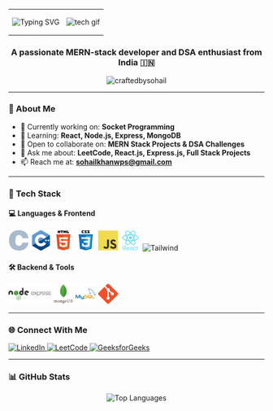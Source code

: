 <!-- Animated Intro with GIF -->
<table>
  <tr>
    <td>
      <p align="left">
        <img src="https://readme-typing-svg.demolab.com?font=Fira+Code&size=28&pause=1000&color=007ACC&center=false&vCenter=true&width=500&lines=Hi+there%2C+I'm+Sohail+Khan;MERN+Stack+Developer;C%2B%2B+DSA+Enthusiast;Building+Tech+for+Tomorrow" alt="Typing SVG" />
      </p>
    </td>
    <td>
      <img src="https://cdn.dribbble.com/users/1162077/screenshots/3848914/programmer.gif" alt="tech gif" width="320"/>
    </td>
  </tr>
</table>


<h3 align="center">A passionate MERN-stack developer and DSA enthusiast from India 🇮🇳</h3>

<p align="center">
  <img src="https://komarev.com/ghpvc/?username=craftedbysohail&label=Profile%20views&color=007ACC&style=flat" alt="craftedbysohail" />
</p>

---

### 🚀 About Me

- 🔭 Currently working on: **Socket Programming**  
- 🌱 Learning: **React, Node.js, Express, MongoDB**  
- 👯 Open to collaborate on: **MERN Stack Projects & DSA Challenges**  
- 💬 Ask me about: **LeetCode, React.js, Express.js, Full Stack Projects**  
- 📫 Reach me at: **sohailkhanwps@gmail.com**

---

### 🧩 Tech Stack

#### 💻 Languages & Frontend
<p align="left">
  <img src="https://raw.githubusercontent.com/devicons/devicon/master/icons/c/c-original.svg" alt="C" width="40" height="40"/>
  <img src="https://raw.githubusercontent.com/devicons/devicon/master/icons/cplusplus/cplusplus-original.svg" alt="C++" width="40" height="40"/>
  <img src="https://raw.githubusercontent.com/devicons/devicon/master/icons/html5/html5-original-wordmark.svg" alt="HTML" width="40" height="40"/>
  <img src="https://raw.githubusercontent.com/devicons/devicon/master/icons/css3/css3-original-wordmark.svg" alt="CSS" width="40" height="40"/>
  <img src="https://raw.githubusercontent.com/devicons/devicon/master/icons/javascript/javascript-original.svg" alt="JavaScript" width="40" height="40"/>
  <img src="https://raw.githubusercontent.com/devicons/devicon/master/icons/react/react-original-wordmark.svg" alt="React" width="40" height="40"/>
  <img src="https://www.vectorlogo.zone/logos/tailwindcss/tailwindcss-icon.svg" alt="Tailwind" width="40" height="40"/>
</p>

#### 🛠 Backend & Tools
<p align="left">
  <img src="https://raw.githubusercontent.com/devicons/devicon/master/icons/nodejs/nodejs-original-wordmark.svg" alt="Node.js" width="40" height="40"/>
  <img src="https://raw.githubusercontent.com/devicons/devicon/master/icons/express/express-original-wordmark.svg" alt="Express.js" width="40" height="40"/>
  <img src="https://raw.githubusercontent.com/devicons/devicon/master/icons/mongodb/mongodb-original-wordmark.svg" alt="MongoDB" width="40" height="40"/>
  <img src="https://raw.githubusercontent.com/devicons/devicon/master/icons/mysql/mysql-original-wordmark.svg" alt="MySQL" width="40" height="40"/>
  <img src="https://raw.githubusercontent.com/devicons/devicon/master/icons/git/git-original.svg" alt="Git" width="40" height="40"/>
</p>

---

### 🌐 Connect With Me

<p align="left">
  <a href="https://www.linkedin.com/in/sohail-khan-839905300/" target="_blank">
    <img src="https://raw.githubusercontent.com/rahuldkjain/github-profile-readme-generator/master/src/images/icons/Social/linked-in-alt.svg" alt="LinkedIn" height="30" width="40" />
  </a>
  <a href="https://leetcode.com/u/sohailtech/" target="_blank">
    <img src="https://raw.githubusercontent.com/rahuldkjain/github-profile-readme-generator/master/src/images/icons/Social/leet-code.svg" alt="LeetCode" height="30" width="40" />
  </a>
  <a href="https://auth.geeksforgeeks.org/user/sohailkvvzo/" target="_blank">
    <img src="https://raw.githubusercontent.com/rahuldkjain/github-profile-readme-generator/master/src/images/icons/Social/geeks-for-geeks.svg" alt="GeeksforGeeks" height="30" width="40" />
  </a>
</p>

---

### 📊 GitHub Stats

<p align="center">
  <img src="https://github-readme-stats.vercel.app/api/top-langs?username=craftedbysohail&show_icons=true&locale=en&layout=compact&theme=default" alt="Top Languages" />
</p>
